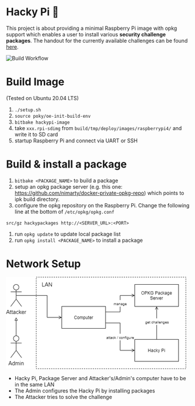 # Hacky Pi :robot:
This project is about providing a minimal Raspberry Pi image with opkg support which enables a user to install various **security challenge packages**.
The handout for the currently available challenges can be found [here](https://github.com/nimarty/hackypi-handout).

![Build Workflow](https://github.com/nimarty/hackypi/actions/workflows/main.yml/badge.svg)


# Build Image
(Tested on Ubuntu 20.04 LTS)
1. `./setup.sh`
1. `source poky/oe-init-build-env`
1. `bitbake hackypi-image`
1. take `xxx.rpi-sdimg` from `build/tmp/deploy/images/raspberrypi4/` and write it to SD card
1. startup Raspberry Pi and connect via UART or SSH


# Build & install a package
1. `bitbake <PACKAGE_NAME>` to build a package
1. setup an opkg package server (e.g. this one: <https://github.com/nimarty/docker-private-opkg-repo>) which points to ipk build directory.
1. configure the opkg repository on the Raspberry Pi. Change the following line at the bottom of `/etc/opkg/opkg.conf`
```
src/gz hackypackages http://<SERVER_URL>:<PORT>
```
1. run `opkg update` to update local package list
1. run `opkg install <PACKAGE_NAME>` to install a package

# Network Setup

![Network Setup](res/security_challenge_network_setup.png)

- Hacky Pi, Package Server and Attacker's/Admin's computer have to be in the same LAN
- The Admin configures the Hacky Pi by installing packages
- The Attacker tries to solve the challenge
